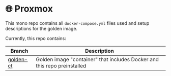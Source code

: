 # 🌐 Proxmox

This mono repo contains all `docker-compose.yml` files used and setup descriptions for the golden image. 

Currently, this repo contains:

| Branch | Description |
| --- | --- |
| [golden-ct](https://github.com/David-Kopczynski/proxmox/tree/master) | Golden image "container" that includes Docker and this repo preinstalled |
